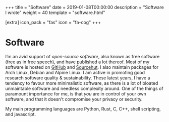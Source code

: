 +++
title = "Software"
date = 2019-01-08T00:00:00
description = "Software I wrote"
weight = 40
template = "software.html"

[extra]
icon_pack = "fas"
icon = "fa-cog"
+++

# Software

I’m an avid support of *open-source software*, also known as free software (free as in free speech), and have published a
lot thereof. Most of my software is hosted on [GitHub](https://github.com/proycon) and [Sourcehut](https://git.sr.ht/~proycon). I also maintain packages for Arch Linux, Debian and Alpine Linux. I am active
in promoting good research software quality & sustainability. These latest years, I have a tendency to favour more
minimalistic software, as there is a lot of bloated unmaintable software and needless complexity around. One of the
things of paramount importance for me, is that *you* are in control of your own software, and that it doesn't compromise
your privacy or security.

My main programming languages are Python, Rust, C, C++, shell scripting, and javascript.




